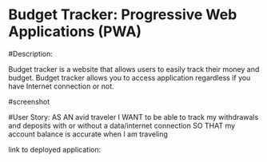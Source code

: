 # Budget Tracker: Progressive Web Applications (PWA)

#Description:

Budget tracker is a website that allows users to easily track their money and budget. Budget tracker allows you to access application regardless
if you have Internet connection or not.


#screenshot


#User Story:
AS AN avid traveler
I WANT to be able to track my withdrawals and deposits with or without a data/internet connection
SO THAT my account balance is accurate when I am traveling 

link to deployed application:

